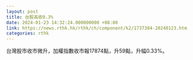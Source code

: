 ```yaml
---
layout: post
title: 台股高收0.3%
date: 2024-01-23 14:32:24.000000000 +08:00
link: https://news.rthk.hk/rthk/ch/component/k2/1737384-20240123.htm
categories: rthk
---
```


台灣股市收市微升，加權指數收市報17874點，升59點，升幅0.33%。

